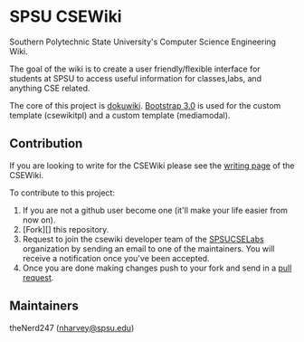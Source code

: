 SPSU CSEWiki
============
Southern Polytechnic State University's Computer Science Engineering Wiki. 

The goal of the wiki is to create a user friendly/flexible interface for
students at SPSU to access useful information for classes,labs, and anything
CSE related.

The core of this project is [dokuwiki][]. [Bootstrap 3.0][] is used for the
custom template (csewikitpl) and a custom template (mediamodal).

Contribution
------------
If you are looking to write for the CSEWiki please see the [writing page][] of
the CSEWiki.

To contribute to this project: 

1. If you are not a github user become one (it'll make your life easier from now
	 on).
2. [Fork][] this repository.
3. Request to join the csewiki developer team of the [SPSUCSELabs][]
	 organization by sending an email to one of the maintainers. You will receive
	 a notification once you've been accepted.
4. Once you are done making changes push to your fork and send in a [pull request][].

Maintainers
-----------
theNerd247 (nharvey@spsu.edu)

[dokuwiki]: https://www.dokuwiki.org/dokuwiki
[Bootstrap 3.0]: http://getbootstrap.com/
[writing page]: http://csewiki.spsu.edu/csewiki/dokuwiki/doku.php?id=wiki:writing
[SPSUCSELabs]: https://github.com/SPSUCSELabs
[pull request]: https://help.github.com/articles/creating-a-pull-request/
